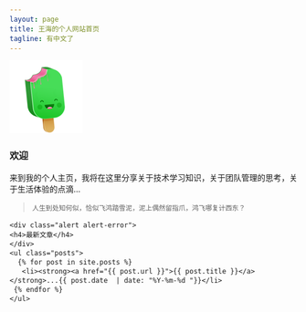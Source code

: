 ```yaml
---
layout: page
title: 王海的个人网站首页
tagline: 有中文了
---
```


<div class="row alert alert-info">
	<div class="span12">
		<div class="row-fluid">
			<div class="span2">
				<img src="/images/cream_happy_ice.png"/>
			</div>
			<div class="span8">
				<h3>欢迎</h3> 
				<span>来到我的个人主页，我将在这里分享关于技术学习知识，关于团队管理的思考，关于生活体验的点滴...</span>
				<p> </p>
				<blockquote>
					<small>人生到处知何似，</small><small>恰似飞鸿踏雪泥，</small><small>泥上偶然留指爪，</small><small>鸿飞哪复计西东？ </small>
				</blockquote>
			</div>
		</div>
	</div>
</div>

<div class="row">
    
	<div class="alert alert-error">
	<h4>最新文章</h4>
	</div>
	<ul class="posts">
	  {% for post in site.posts %}
	   <li><strong><a href="{{ post.url }}">{{ post.title }}</a></strong>...{{ post.date  | date: "%Y-%m-%d "}}</li>
	 {% endfor %}
	</ul>
</div>
<!--
<div class="span8">
	<h3>文章列表</h3>
>奇怪了
</div>

<div class="span4">

</div>

-->
